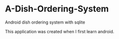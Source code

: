 # A-Dish-Ordering-System
Android dish ordering system with sqlite

This application was created when I first learn android.
